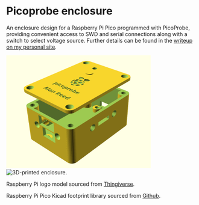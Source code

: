 # Picoprobe enclosure
An enclosure design for a Raspberry Pi Pico programmed with PicoProbe, providing convenient access to SWD and serial connections along with a switch to select voltage source. Further details can be found in the [writeup on my personal site](https://areed.me/posts/2021-10-11_designing_an_enclosure_for_the_raspberry_pi_picoprobe).

<p float="left">
<img src="images/case_cad.png" alt="Enclosure CAD." height="300"/>
<img src="images/finished_labels.jpg" alt="3D-printed enclosure." height="300"/>
</p>

Raspberry Pi logo model sourced from [Thingiverse](https://www.thingiverse.com/thing:3099888/files).

Raspberry Pi Pico Kicad footprint library sourced from [Github](https://github.com/ncarandini/KiCad-RP-Pico/).
